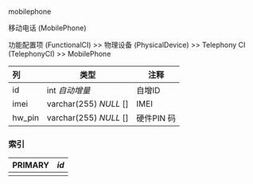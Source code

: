 mobilephone

移动电话 (MobilePhone)

功能配置项 (FunctionalCI) >> 物理设备 (PhysicalDevice) >> Telephony CI (TelephonyCI) >> MobilePhone



| 列     | 类型                   | 注释       |
| :----- | ---------------------- | ---------- |
| id     | int *自动增量*         | 自增ID     |
| imei   | varchar(255) *NULL* [] | IMEI       |
| hw_pin | varchar(255) *NULL* [] | 硬件PIN 码 |

### 索引

| PRIMARY | *id* |
| :------ | ---- |
|         |      |